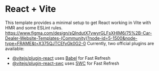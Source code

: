 # React + Vite

This template provides a minimal setup to get React working in Vite with HMR and some ESLint rules.
https://www.figma.com/design/sQIndutX7vwyrGLFsXHIM6/75%2B-Car-Dealer-Website-Templates-(Community)?node-id=5-1500&node-type=FRAME&t=X375QJTCEfyGk0G2-0
Currently, two official plugins are available:

- [@vitejs/plugin-react](https://github.com/vitejs/vite-plugin-react/blob/main/packages/plugin-react/README.md) uses [Babel](https://babeljs.io/) for Fast Refresh
- [@vitejs/plugin-react-swc](https://github.com/vitejs/vite-plugin-react-swc) uses [SWC](https://swc.rs/) for Fast Refresh
